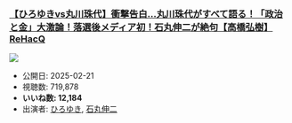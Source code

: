 ### [【ひろゆきvs丸川珠代】衝撃告白…丸川珠代がすべて語る！「政治と金」大激論！落選後メディア初！石丸伸二が絶句【高橋弘樹】ReHacQ](https://www.youtube.com/watch?v=8xEcdo-AfM8)
[![](https://img.youtube.com/vi/8xEcdo-AfM8/sddefault.jpg)](https://www.youtube.com/watch?v=8xEcdo-AfM8)
-   公開日: 2025-02-21
-   視聴数: 719,878
-   **いいね数: 12,184**
-   出演者: [ひろゆき](/rehacq_fan/people/ひろゆき "wikilink"), [石丸伸二](/rehacq_fan/people/石丸伸二 "wikilink")
